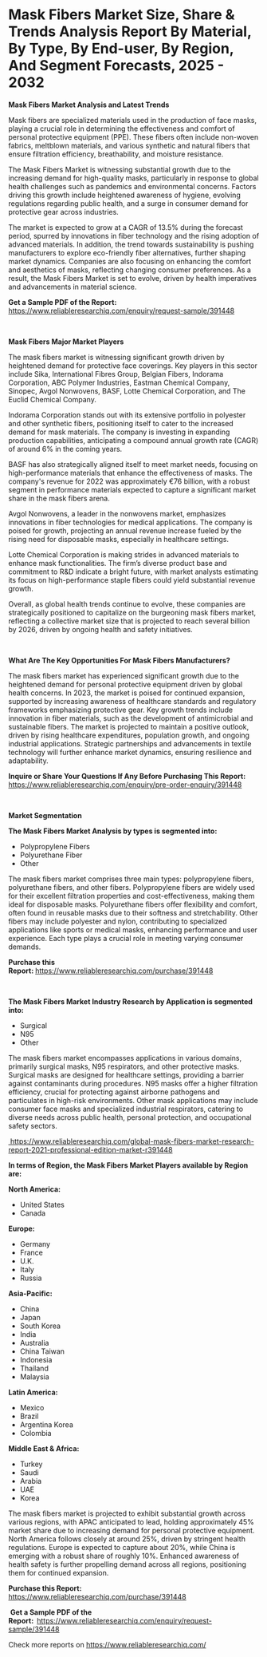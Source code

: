 <p><h1>Mask Fibers Market Size, Share & Trends Analysis Report By Material, By Type, By End-user, By Region, And Segment Forecasts, 2025 - 2032</h1></p><p><strong>Mask Fibers Market Analysis and Latest Trends</strong></p>
<p><p>Mask fibers are specialized materials used in the production of face masks, playing a crucial role in determining the effectiveness and comfort of personal protective equipment (PPE). These fibers often include non-woven fabrics, meltblown materials, and various synthetic and natural fibers that ensure filtration efficiency, breathability, and moisture resistance.</p><p>The Mask Fibers Market is witnessing substantial growth due to the increasing demand for high-quality masks, particularly in response to global health challenges such as pandemics and environmental concerns. Factors driving this growth include heightened awareness of hygiene, evolving regulations regarding public health, and a surge in consumer demand for protective gear across industries.</p><p>The market is expected to grow at a CAGR of 13.5% during the forecast period, spurred by innovations in fiber technology and the rising adoption of advanced materials. In addition, the trend towards sustainability is pushing manufacturers to explore eco-friendly fiber alternatives, further shaping market dynamics. Companies are also focusing on enhancing the comfort and aesthetics of masks, reflecting changing consumer preferences. As a result, the Mask Fibers Market is set to evolve, driven by health imperatives and advancements in material science.</p></p>
<p><strong>Get a Sample PDF of the Report:&nbsp;</strong> <a href="https://www.reliableresearchiq.com/enquiry/request-sample/391448?utm_campaign=3202&utm_medium=2&utm_source=Github&utm_content=ia&utm_term=29032025&utm_id=mask-fibers">https://www.reliableresearchiq.com/enquiry/request-sample/391448</a></p>
<p>&nbsp;</p>
<p><strong>Mask Fibers Major Market Players</strong></p>
<p><p>The mask fibers market is witnessing significant growth driven by heightened demand for protective face coverings. Key players in this sector include Sika, International Fibres Group, Belgian Fibers, Indorama Corporation, ABC Polymer Industries, Eastman Chemical Company, Sinopec, Avgol Nonwovens, BASF, Lotte Chemical Corporation, and The Euclid Chemical Company. </p><p>Indorama Corporation stands out with its extensive portfolio in polyester and other synthetic fibers, positioning itself to cater to the increased demand for mask materials. The company is investing in expanding production capabilities, anticipating a compound annual growth rate (CAGR) of around 6% in the coming years.</p><p>BASF has also strategically aligned itself to meet market needs, focusing on high-performance materials that enhance the effectiveness of masks. The company's revenue for 2022 was approximately €76 billion, with a robust segment in performance materials expected to capture a significant market share in the mask fibers arena.</p><p>Avgol Nonwovens, a leader in the nonwovens market, emphasizes innovations in fiber technologies for medical applications. The company is poised for growth, projecting an annual revenue increase fueled by the rising need for disposable masks, especially in healthcare settings.</p><p>Lotte Chemical Corporation is making strides in advanced materials to enhance mask functionalities. The firm’s diverse product base and commitment to R&D indicate a bright future, with market analysts estimating its focus on high-performance staple fibers could yield substantial revenue growth.</p><p>Overall, as global health trends continue to evolve, these companies are strategically positioned to capitalize on the burgeoning mask fibers market, reflecting a collective market size that is projected to reach several billion by 2026, driven by ongoing health and safety initiatives.</p></p>
<p>&nbsp;</p>
<p><strong>What Are The Key Opportunities For Mask Fibers Manufacturers?</strong></p>
<p><p>The mask fibers market has experienced significant growth due to the heightened demand for personal protective equipment driven by global health concerns. In 2023, the market is poised for continued expansion, supported by increasing awareness of healthcare standards and regulatory frameworks emphasizing protective gear. Key growth trends include innovation in fiber materials, such as the development of antimicrobial and sustainable fibers. The market is projected to maintain a positive outlook, driven by rising healthcare expenditures, population growth, and ongoing industrial applications. Strategic partnerships and advancements in textile technology will further enhance market dynamics, ensuring resilience and adaptability.</p></p>
<p><strong>Inquire or Share Your Questions If Any Before Purchasing This Report:</strong> <a href="https://www.reliableresearchiq.com/enquiry/pre-order-enquiry/391448?utm_campaign=3202&utm_medium=2&utm_source=Github&utm_content=ia&utm_term=29032025&utm_id=mask-fibers">https://www.reliableresearchiq.com/enquiry/pre-order-enquiry/391448</a></p>
<p>&nbsp;</p>
<p><strong>Market Segmentation</strong></p>
<p><strong>The Mask Fibers Market Analysis by types is segmented into:</strong></p>
<p><ul><li>Polypropylene Fibers</li><li>Polyurethane Fiber</li><li>Other</li></ul></p>
<p><p>The mask fibers market comprises three main types: polypropylene fibers, polyurethane fibers, and other fibers. Polypropylene fibers are widely used for their excellent filtration properties and cost-effectiveness, making them ideal for disposable masks. Polyurethane fibers offer flexibility and comfort, often found in reusable masks due to their softness and stretchability. Other fibers may include polyester and nylon, contributing to specialized applications like sports or medical masks, enhancing performance and user experience. Each type plays a crucial role in meeting varying consumer demands.</p></p>
<p><strong>Purchase this Report:&nbsp;</strong><a href="https://www.reliableresearchiq.com/purchase/391448?utm_campaign=3202&utm_medium=2&utm_source=Github&utm_content=ia&utm_term=29032025&utm_id=mask-fibers">https://www.reliableresearchiq.com/purchase/391448</a></p>
<p>&nbsp;</p>
<p><strong>The Mask Fibers Market Industry Research by Application is segmented into:</strong></p>
<p><ul><li>Surgical</li><li>N95</li><li>Other</li></ul></p>
<p><p>The mask fibers market encompasses applications in various domains, primarily surgical masks, N95 respirators, and other protective masks. Surgical masks are designed for healthcare settings, providing a barrier against contaminants during procedures. N95 masks offer a higher filtration efficiency, crucial for protecting against airborne pathogens and particulates in high-risk environments. Other mask applications may include consumer face masks and specialized industrial respirators, catering to diverse needs across public health, personal protection, and occupational safety sectors.</p></p>
<p><a href="https://www.reliableresearchiq.com/global-mask-fibers-market-research-report-2021-professional-edition-market-r391448?utm_campaign=3202&utm_medium=2&utm_source=Github&utm_content=ia&utm_term=29032025&utm_id=mask-fibers">&nbsp;https://www.reliableresearchiq.com/global-mask-fibers-market-research-report-2021-professional-edition-market-r391448</a></p>
<p><strong>In terms of Region, the Mask Fibers Market Players available by Region are:</strong></p>
<p>
    <p> <strong> North America: </strong>
        <ul>
            <li>United States</li>
            <li>Canada</li>
        </ul>
        </p> 
    <p> <strong> Europe: </strong>
        <ul>
            <li>Germany</li>
            <li>France</li>
            <li>U.K.</li>
            <li>Italy</li>
            <li>Russia</li>
        </ul>
        </p> 
    <p> <strong> Asia-Pacific: </strong>
        <ul>
            <li>China</li>
            <li>Japan</li>
            <li>South Korea</li>
            <li>India</li>
            <li>Australia</li>
            <li>China Taiwan</li>
            <li>Indonesia</li>
            <li>Thailand</li>
            <li>Malaysia</li>
        </ul>
        </p> 
    <p> <strong> Latin America: </strong>
        <ul>
            <li>Mexico</li>
            <li>Brazil</li>
            <li>Argentina Korea</li>
            <li>Colombia</li>
        </ul>
        </p> 
    <p> <strong> Middle East & Africa: </strong>
        <ul>
            <li>Turkey</li>
            <li>Saudi</li>
            <li>Arabia</li>
            <li>UAE</li>
            <li>Korea</li>
        </ul>
    </p>
    </p>
<p><p>The mask fibers market is projected to exhibit substantial growth across various regions, with APAC anticipated to lead, holding approximately 45% market share due to increasing demand for personal protective equipment. North America follows closely at around 25%, driven by stringent health regulations. Europe is expected to capture about 20%, while China is emerging with a robust share of roughly 10%. Enhanced awareness of health safety is further propelling demand across all regions, positioning them for continued expansion.</p></p>
<p><strong>Purchase this Report: </strong><a href="https://www.reliableresearchiq.com/purchase/391448?utm_campaign=3202&utm_medium=2&utm_source=Github&utm_content=ia&utm_term=29032025&utm_id=mask-fibers">https://www.reliableresearchiq.com/purchase/391448</a></p>
<p>&nbsp;<strong>Get a Sample PDF of the Report:&nbsp;&nbsp;</strong><a href="https://www.reliableresearchiq.com/enquiry/request-sample/391448?utm_campaign=3202&utm_medium=2&utm_source=Github&utm_content=ia&utm_term=29032025&utm_id=mask-fibers">https://www.reliableresearchiq.com/enquiry/request-sample/391448</a></p>
<p><strong></strong></p>
<p>Check more reports on <a href="https://www.reliableresearchiq.com/?utm_campaign=3202&utm_medium=2&utm_source=Github&utm_content=ia&utm_term=29032025&utm_id=mask-fibers">https://www.reliableresearchiq.com/</a></p>